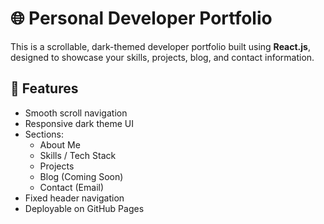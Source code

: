 # 🌐 Personal Developer Portfolio

This is a scrollable, dark-themed developer portfolio built using **React.js**, designed to showcase your skills, projects, blog, and contact information.


## 🚀 Features

- Smooth scroll navigation
- Responsive dark theme UI
- Sections:
    - About Me
    - Skills / Tech Stack
    - Projects
    - Blog (Coming Soon)
    - Contact (Email)
- Fixed header navigation
- Deployable on GitHub Pages
